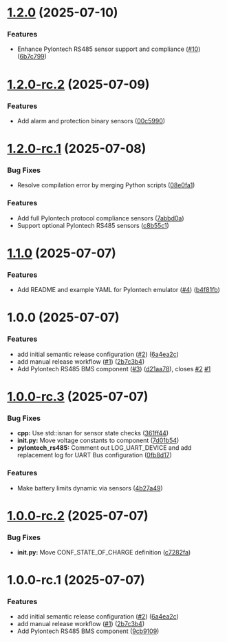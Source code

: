 # [1.2.0](https://github.com/Fahmula/esphome-pylontech-rs485/compare/v1.1.0...v1.2.0) (2025-07-10)


### Features

* Enhance Pylontech RS485 sensor support and compliance ([#10](https://github.com/Fahmula/esphome-pylontech-rs485/issues/10)) ([6b7c799](https://github.com/Fahmula/esphome-pylontech-rs485/commit/6b7c79907389c0036879354409804a7a06678c58))

# [1.2.0-rc.2](https://github.com/Fahmula/esphome-pylontech-rs485/compare/v1.2.0-rc.1...v1.2.0-rc.2) (2025-07-09)


### Features

* Add alarm and protection binary sensors ([00c5990](https://github.com/Fahmula/esphome-pylontech-rs485/commit/00c5990a5703b9805768c77ea39fe7bf4182715c))

# [1.2.0-rc.1](https://github.com/Fahmula/esphome-pylontech-rs485/compare/v1.1.0...v1.2.0-rc.1) (2025-07-08)


### Bug Fixes

* Resolve compilation error by merging Python scripts ([08e0fa1](https://github.com/Fahmula/esphome-pylontech-rs485/commit/08e0fa17bb03cac1a79d334abdf7acdd3864ef85))


### Features

* Add full Pylontech protocol compliance sensors ([7abbd0a](https://github.com/Fahmula/esphome-pylontech-rs485/commit/7abbd0ad3d3ac0f3c2f04eab8a25399f97791bef))
* Support optional Pylontech RS485 sensors ([c8b55c1](https://github.com/Fahmula/esphome-pylontech-rs485/commit/c8b55c1b1ebb8e30b74e41fa864933ac12813be5))

# [1.1.0](https://github.com/Fahmula/esphome-pylontech-rs485/compare/v1.0.0...v1.1.0) (2025-07-07)


### Features

* Add README and example YAML for Pylontech emulator ([#4](https://github.com/Fahmula/esphome-pylontech-rs485/issues/4)) ([b4f81fb](https://github.com/Fahmula/esphome-pylontech-rs485/commit/b4f81fbae6ba3c8ec6a1c802e1f0e260fce4a943))

# 1.0.0 (2025-07-07)


### Features

* add initial semantic release configuration ([#2](https://github.com/Fahmula/esphome-pylontech-rs485/issues/2)) ([6a4ea2c](https://github.com/Fahmula/esphome-pylontech-rs485/commit/6a4ea2c772460b7ad0fc3d2151c1d9f169cc42d8))
* add manual release workflow ([#1](https://github.com/Fahmula/esphome-pylontech-rs485/issues/1)) ([2b7c3b4](https://github.com/Fahmula/esphome-pylontech-rs485/commit/2b7c3b411142f57b75f532bd3a3302fa746d341a))
* Add Pylontech RS485 BMS component ([#3](https://github.com/Fahmula/esphome-pylontech-rs485/issues/3)) ([d21aa78](https://github.com/Fahmula/esphome-pylontech-rs485/commit/d21aa7877410b69da8d5613ce2d01816f8b1e0e7)), closes [#2](https://github.com/Fahmula/esphome-pylontech-rs485/issues/2) [#1](https://github.com/Fahmula/esphome-pylontech-rs485/issues/1)

# [1.0.0-rc.3](https://github.com/Fahmula/esphome-pylontech-rs485/compare/v1.0.0-rc.2...v1.0.0-rc.3) (2025-07-07)


### Bug Fixes

* **cpp:** Use std::isnan for sensor state checks ([361ff44](https://github.com/Fahmula/esphome-pylontech-rs485/commit/361ff446b8acddf28ffc6380e75b9319eb388b5d))
* **init.py:** Move voltage constants to component ([7d01b54](https://github.com/Fahmula/esphome-pylontech-rs485/commit/7d01b54b73f4ad61107c9c65a1112918c65639a2))
* **pylontech_rs485:** Comment out LOG_UART_DEVICE and add replacement log for UART Bus configuration ([0fb8d17](https://github.com/Fahmula/esphome-pylontech-rs485/commit/0fb8d175b7cce2b44047ca4ef24246c3575eb6e6))


### Features

* Make battery limits dynamic via sensors ([4b27a49](https://github.com/Fahmula/esphome-pylontech-rs485/commit/4b27a49e9ba6eabeca4143d713a80ded6b0c3c33))

# [1.0.0-rc.2](https://github.com/Fahmula/esphome-pylontech-rs485/compare/v1.0.0-rc.1...v1.0.0-rc.2) (2025-07-07)


### Bug Fixes

* **init.py:** Move CONF_STATE_OF_CHARGE definition ([c7282fa](https://github.com/Fahmula/esphome-pylontech-rs485/commit/c7282fa43fcf470bdc68e42954ae703f0231a870))

# 1.0.0-rc.1 (2025-07-07)


### Features

* add initial semantic release configuration ([#2](https://github.com/Fahmula/esphome-pylontech-rs485/issues/2)) ([6a4ea2c](https://github.com/Fahmula/esphome-pylontech-rs485/commit/6a4ea2c772460b7ad0fc3d2151c1d9f169cc42d8))
* add manual release workflow ([#1](https://github.com/Fahmula/esphome-pylontech-rs485/issues/1)) ([2b7c3b4](https://github.com/Fahmula/esphome-pylontech-rs485/commit/2b7c3b411142f57b75f532bd3a3302fa746d341a))
* Add Pylontech RS485 BMS component ([9cb9109](https://github.com/Fahmula/esphome-pylontech-rs485/commit/9cb910924aeafd2642cae4f847da0fc935b47594))
